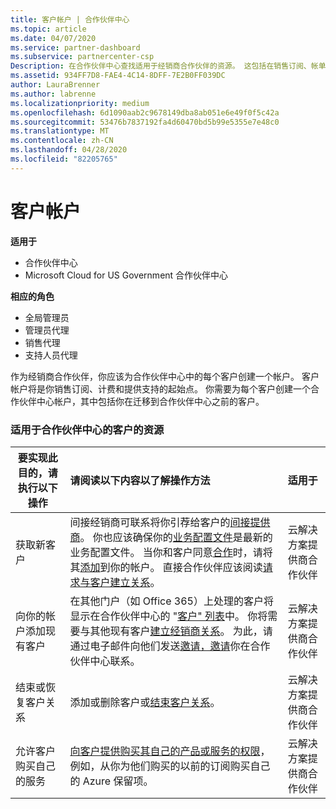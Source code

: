 ```yaml
---
title: 客户帐户 | 合作伙伴中心
ms.topic: article
ms.date: 04/07/2020
ms.service: partner-dashboard
ms.subservice: partnercenter-csp
Description: 在合作伙伴中心查找适用于经销商合作伙伴的资源。 这包括在销售订阅、帐单或产品/服务支持之前需要创建客户帐户。
ms.assetid: 934FF7D8-FAE4-4C14-8DFF-7E2B0FF039DC
author: LauraBrenner
ms.author: labrenne
ms.localizationpriority: medium
ms.openlocfilehash: 6d1090aab2c9678149dba8ab051e6e49f0f5c42a
ms.sourcegitcommit: 53476b7837192fa4d60470bd5b99e5355e7e48c0
ms.translationtype: MT
ms.contentlocale: zh-CN
ms.lasthandoff: 04/28/2020
ms.locfileid: "82205765"
---
```

# <a name="customer-accounts"></a>客户帐户

**适用于**

-  合作伙伴中心
-  Microsoft Cloud for US Government 合作伙伴中心

**相应的角色**

- 全局管理员
- 管理员代理
- 销售代理
- 支持人员代理

作为经销商合作伙伴，你应该为合作伙伴中心中的每个客户创建一个帐户。 客户帐户将是你销售订阅、计费和提供支持的起始点。 你需要为每个客户创建一个合作伙伴中心帐户，其中包括你在迁移到合作伙伴中心之前的客户。

### <a name="resources-for-working-with-your-customers-on-the-partner-center"></a>适用于合作伙伴中心的客户的资源

|**要实现此目的，请执行以下操作**   |**请阅读以下内容以了解操作方法**   |**适用于**|
|-----------------|:----------------------------|:--------------|
|获取新客户|间接经销商可联系将你引荐给客户的[间接提供商](indirect-reseller-tasks-in-partner-center.md)。 你也应该确保你的[业务配置文件](create-a-marketing-profile.md)是最新的业务配置文件。 当你和客户同意[合作](responding-to-referrals.md)时，请将其[添加](add-a-new-customer.md)到你的帐户。 直接合作伙伴应该阅读[请求与客户建立关系](request-a-relationship-with-a-customer.md)。|云解决方案提供商合作伙伴|
|向你的帐户添加现有客户   | 在其他门户（如 Office 365）上处理的客户将显示在合作伙伴中心的 "[客户" 列表](see-your-customer-list.md)中。 你将需要与其他现有客户[建立经销商关系](indirect-reseller-tasks-in-partner-center.md)。 为此，请通过电子邮件向他们发送[邀请，邀请](responding-to-referrals.md)你在合作伙伴中心联系。   | 云解决方案提供商合作伙伴   |
|结束或恢复客户关系   | 添加或删除客户或[结束客户关系](remove-a-relationship.md)。  |   云解决方案提供商合作伙伴 |
|允许客户购买自己的服务   | [向客户提供购买其自己的产品或服务的权限](give-customers-permission.md)，例如，从你为他们购买的以前的订阅购买自己的 Azure 保留项。  | 云解决方案提供商合作伙伴 |